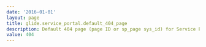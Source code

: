 ```yaml
---
date: '2016-01-01'
layout: page
title: glide.service_portal.default_404_page
description: Default 404 page (page ID or sp_page sys_id) for Service PortalsUsed when a portal is not specified, or if a portal does not define its own 404 page
value: 404
---
```

